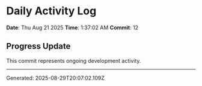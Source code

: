 # Daily Activity Log

**Date**: Thu Aug 21 2025
**Time**: 1:37:02 AM
**Commit**: 12

## Progress Update

This commit represents ongoing development activity.

---
Generated: 2025-08-29T20:07:02.109Z
